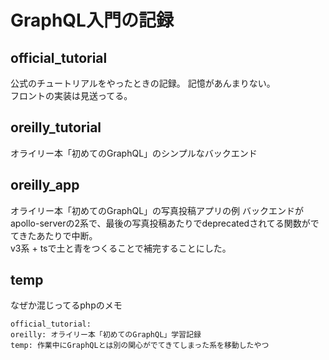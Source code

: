 # GraphQL入門の記録

## official_tutorial

公式のチュートリアルをやったときの記録。
記憶があんまりない。  
フロントの実装は見送ってる。

## oreilly_tutorial
オライリー本「初めてのGraphQL」のシンプルなバックエンド

## oreilly_app

オライリー本「初めてのGraphQL」の写真投稿アプリの例
バックエンドがapollo-serverの2系で、最後の写真投稿あたりでdeprecatedされてる関数がでてきたあたりで中断。  
v3系 + tsで土と青をつくることで補完することにした。

## temp

なぜか混じってるphpのメモ


```
official_tutorial: 
oreilly: オライリー本「初めてのGraphQL」学習記録
temp: 作業中にGraphQLとは別の関心がでてきてしまった系を移動したやつ
```